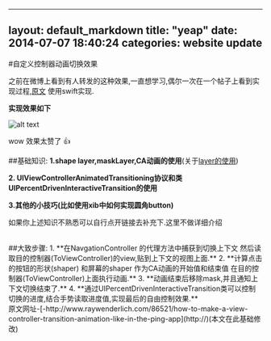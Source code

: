 
---
layout: default_markdown
title:  "yeap"
date:   2014-07-07 18:40:24
categories: website update
---
#自定义控制器动画切换效果

之前在微博上看到有人转发的这种效果,一直想学习,偶尔一次在一个帖子上看到实现过程,[原文][raywenderlichURL] 使用swift实现.

[raywenderlichURL]: http://25.io/mou/ "Markdown editor on Mac OS X"


**实现效果如下**

![alt text][id]

[id]: ../images/pushAnimation.gif "效果图1"

wow  效果太赞了 👍

##基础知识:
**1.shape layer,maskLayer,CA动画的使用**(关于[layer的使用][LayerURL])

[LayerURL]:layer.html

**2. UIViewControllerAnimatedTransitioning协议和类UIPercentDrivenInteractiveTransition的使用**

**3.其他的小技巧(比如使用xib中如何实现圆角button)**

如果你上述知识不熟悉可以自行点开链接去补充下.这里不做详细介绍


<br/>
##大致步骤:
1. **在NavgationController 的代理方法中捕获到切换上下文 然后读取目的控制器(ToViewController)的view,贴到上下文的视图上面.**
2. **计算点击的按钮的形状(shaper)  和屏幕的shaper 作为CA动画的开始值和结束值 在目的控制器(ToViewController)上面执行动画.**
3. **动画结束后移除mask,并且通知上下文切换结束了.**
4. **通过UIPercentDrivenInteractiveTransition类可以控制切换的进度,结合手势读取进度值,实现最后的自由控制效果.**


<br/>
原文网址-[-http://www.raywenderlich.com/86521/how-to-make-a-view-controller-transition-animation-like-in-the-ping-app](http://)(本文在此基础修改)

